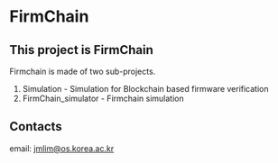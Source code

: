 # FirmChain #

## This project is FirmChain ##

Firmchain is made of two sub-projects.

1. Simulation - Simulation for Blockchain based firmware verification 
2. FirmChain_simulator - Firmchain simulation 

## Contacts ##
email: jmlim@os.korea.ac.kr

